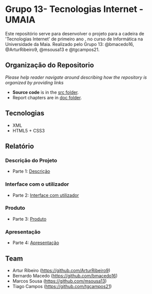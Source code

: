 # Grupo 13- Tecnologias Internet - UMAIA

Este repositório serve para desenvolver o projeto para a cadeira de 'Tecnologias Internet' de primeiro ano , no curso de Informática na Universidade da Maia. Realizado pelo Grupo 13: @bmacedo16, @ArturRibeiro9, @msousa13 e @tgcampos21.

## Organização do Repositorio

_Please help reader navigate around describing how the repository is organized by providing links_
* **Source code** is in the [src folder](src/).
* Report chapters are in [doc folder](doc/).

## Tecnologias

* XML
* HTML5 + CSS3

## Relatório

### Descrição do Projeto
* Parte 1: [Descrição](doc/Parte1.md)
### Interface com o utilizador
* Parte 2: [Interface com utilizador](doc/Parte2.md)
### Produto
* Parte 3: [Produto]()
### Apresentação
* Parte 4: [Apresentação](imagens/banner.png)

## Team
* Artur Ribeiro (https://github.com/ArturRibeiro9)
* Bernardo Macedo (https://github.com/bmacedo16)
* Marcos Sousa (https://github.com/msousa13)
* Tiago Campos (https://github.com/tgcampos21)


  
